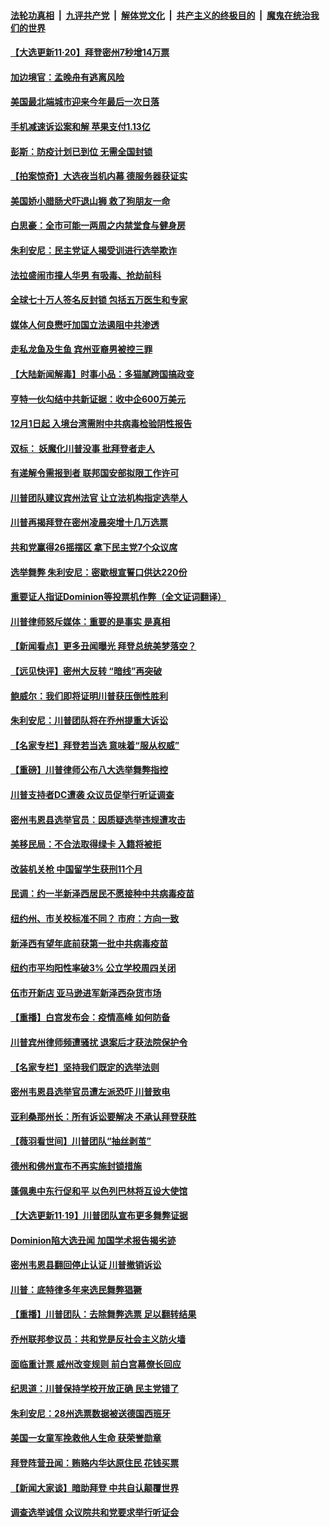 

####  [法轮功真相](../../../../basic/blob/master/README.md?t=11201903) &nbsp;|&nbsp; [九评共产党](../../../../9ping.md/blob/master/README.md?t=11201903) &nbsp;|&nbsp; [解体党文化](../../../../jtdwh.md/blob/master/README.md?t=11201903)  &nbsp;|&nbsp; [共产主义的终极目的](../../../../gczydzjmd.md/blob/master/README.md?t=11201903) &nbsp;|&nbsp; [魔鬼在统治我们的世界](../../../../mgztzwmdsj.md/blob/master/README.md?t=11201903) 

#### [【大选更新11·20】拜登密州7秒增14万票](../pages/nsc412/n12563284.md?t=11201903) 

#### [加边境官：孟晚舟有逃离风险](../pages/nsc412/n12563258.md?t=11201903) 

#### [美国最北端城市迎来今年最后一次日落](../pages/nsc412/n12563116.md?t=11201903) 

#### [手机减速诉讼案和解  苹果支付1.13亿](../pages/nsc412/n12562944.md?t=11201903) 

#### [彭斯：防疫计划已到位 无需全国封锁](../pages/nsc412/n12563059.md?t=11201903) 

#### [【拍案惊奇】大选夜当机内幕 德服务器获证实](../pages/nsc412/n12562399.md?t=11201903) 

#### [美国娇小腊肠犬吓退山狮 救了狗朋友一命](../pages/nsc412/n12562749.md?t=11201903) 

#### [白思豪：全市可能一两周之内禁堂食与健身房](../pages/nsc412/n12562845.md?t=11201903) 

#### [朱利安尼：民主党证人揭受训进行选举欺诈](../pages/nsc412/n12562696.md?t=11201903) 

#### [法拉盛闹市撞人华男  有吸毒、抢劫前科](../pages/nsc412/n12562839.md?t=11201903) 

#### [全球七十万人签名反封锁 包括五万医生和专家](../pages/nsc412/n12562783.md?t=11201903) 

#### [媒体人何良懋吁加国立法遏阻中共渗透](../pages/nsc412/n12562583.md?t=11201903) 

#### [走私龙鱼及生鱼 宾州亚裔男被控三罪](../pages/nsc412/n12562144.md?t=11201903) 

#### [【大陆新闻解毒】时事小品：多猫腻跨国搞政变](../pages/nsc412/n12562870.md?t=11201903) 

#### [亨特一伙勾结中共新证据：收中企600万美元](../pages/nsc412/n12562694.md?t=11201903) 

#### [12月1日起 入境台湾需附中共病毒检验阴性报告](../pages/nsc412/n12562765.md?t=11201903) 

#### [双标： 妖魔化川普没事 批拜登者走人](../pages/nsc412/n12562772.md?t=11201903) 

#### [有递解令需报到者  联邦国安部拟限工作许可](../pages/nsc412/n12562779.md?t=11201903) 

#### [川普团队建议宾州法官 让立法机构指定选举人](../pages/nsc412/n12562616.md?t=11201903) 

#### [川普再揭拜登在密州凌晨突增十几万选票](../pages/nsc412/n12562558.md?t=11201903) 

#### [共和党赢得26摇摆区 拿下民主党7个众议席](../pages/nsc412/n12562470.md?t=11201903) 

#### [选举舞弊 朱利安尼：密歇根宣誓口供达220份](../pages/nsc412/n12562566.md?t=11201903) 

#### [重要证人指证Dominion等投票机作弊（全文证词翻译）](../pages/nsc412/n12561666.md?t=11201903) 

#### [川普律师怒斥媒体：重要的是事实 是真相](../pages/nsc412/n12562340.md?t=11201903) 

#### [【新闻看点】更多丑闻曝光 拜登总统美梦落空？](../pages/nsc412/n12562189.md?t=11201903) 

#### [【远见快评】密州大反转 “暗线”再突破](../pages/nsc412/n12562256.md?t=11201903) 

#### [鲍威尔：我们即将证明川普获压倒性胜利](../pages/nsc412/n12562260.md?t=11201903) 

#### [朱利安尼：川普团队将在乔州提重大诉讼](../pages/nsc412/n12562324.md?t=11201903) 

#### [【名家专栏】拜登若当选 意味着“服从权威”](../pages/nsc412/n12561388.md?t=11201903) 

#### [【重磅】川普律师公布八大选举舞弊指控](../pages/nsc412/n12562150.md?t=11201903) 

#### [川普支持者DC遭袭 众议员促举行听证调查](../pages/nsc412/n12562065.md?t=11201903) 

#### [密州韦恩县选举官员：因质疑选举违规遭攻击](../pages/nsc412/n12561813.md?t=11201903) 

#### [美移民局：不合法取得绿卡 入籍将被拒](../pages/nsc412/n12560294.md?t=11201903) 

#### [改装机关枪 中国留学生获刑11个月](../pages/nsc412/n12562010.md?t=11201903) 

#### [民调：约一半新泽西居民不愿接种中共病毒疫苗](../pages/nsc412/n12562073.md?t=11201903) 

#### [纽约州、市关校标准不同？ 市府：方向一致](../pages/nsc412/n12561808.md?t=11201903) 

#### [新泽西有望年底前获第一批中共病毒疫苗](../pages/nsc412/n12562057.md?t=11201903) 

#### [纽约市平均阳性率破3% 公立学校周四关闭](../pages/nsc412/n12561656.md?t=11201903) 

#### [伍市开新店 亚马逊进军新泽西杂货市场](../pages/nsc412/n12562018.md?t=11201903) 

#### [【重播】白宫发布会：疫情高峰 如何防备](../pages/nsc412/n12562002.md?t=11201903) 

#### [川普宾州律师频遭骚扰 退案后才获法院保护令](../pages/nsc412/n12561825.md?t=11201903) 

#### [【名家专栏】坚持我们既定的选举法则](../pages/nsc412/n12561382.md?t=11201903) 

#### [密州韦恩县选举官员遭左派恐吓 川普致电](../pages/nsc412/n12561889.md?t=11201903) 

#### [亚利桑那州长：所有诉讼要解决 不承认拜登获胜](../pages/nsc412/n12561876.md?t=11201903) 

#### [【薇羽看世间】川普团队“抽丝剥茧”](../pages/nsc412/n12561563.md?t=11201903) 

#### [德州和佛州宣布不再实施封锁措施](../pages/nsc412/n12561616.md?t=11201903) 

#### [蓬佩奥中东行促和平 以色列巴林将互设大使馆](../pages/nsc412/n12561757.md?t=11201903) 

#### [【大选更新11·19】川普团队宣布更多舞弊证据](../pages/nsc412/n12560779.md?t=11201903) 

#### [Dominion陷大选丑闻 加国学术报告揭劣迹](../pages/nsc412/n12561794.md?t=11201903) 

#### [密州韦恩县翻回停止认证 川普撤销诉讼](../pages/nsc412/n12561674.md?t=11201903) 

#### [川普：底特律多年来选民舞弊猖獗](../pages/nsc412/n12561670.md?t=11201903) 

#### [【重播】川普团队：去除舞弊选票 足以翻转结果](../pages/nsc412/n12561391.md?t=11201903) 

#### [乔州联邦参议员：共和党是反社会主义防火墙](../pages/nsc412/n12561662.md?t=11201903) 

#### [面临重计票 威州改变规则 前白宫幕僚长回应](../pages/nsc412/n12561509.md?t=11201903) 

#### [纪思道：川普保持学校开放正确 民主党错了](../pages/nsc412/n12561455.md?t=11201903) 

#### [朱利安尼：28州选票数据被送德国西班牙](../pages/nsc412/n12561543.md?t=11201903) 

#### [美国一女童军挽救他人生命 获荣誉勋章](../pages/nsc412/n12561371.md?t=11201903) 

#### [拜登阵营丑闻：贿赂内华达原住民 花钱买票](../pages/nsc412/n12561355.md?t=11201903) 

#### [【新闻大家谈】暗助拜登 中共自认颠覆世界](../pages/nsc412/n12561215.md?t=11201903) 

#### [调查选举诚信 众议院共和党要求举行听证会](../pages/nsc412/n12561029.md?t=11201903) 

